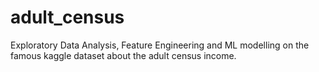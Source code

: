# adult_census
Exploratory Data Analysis, Feature Engineering and ML modelling on the famous kaggle dataset about the adult census income.
